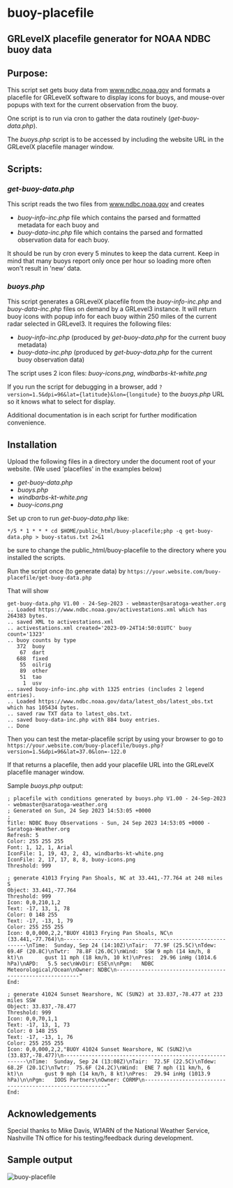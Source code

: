 # buoy-placefile
## GRLevelX placefile generator for NOAA NDBC buoy data

## Purpose:

This script set gets buoy data from www.ndbc.noaa.gov and formats a placefile for GRLevelX software
to display icons for buoys, and
mouse-over popups with text for the current observation from the buoy.

One script is to run via cron to gather the data routinely (*get-buoy-data.php*).  

The *buoys.php* script is to be accessed by including the website URL in the GRLevelX placefile manager window.

## Scripts:

### *get-buoy-data.php*

This script reads the two files from www.ndbc.noaa.gov and creates 
- *buoy-info-inc.php* file which contains the parsed and formatted metadata for each buoy and
- *buoy-data-inc.php* file which contains the parsed and formatted observation data for each buoy.


It should be run by cron every 5 minutes to keep the data current.  Keep in mind that
many buoys report only once per hour so loading more often won't result in 'new' data.

### *buoys.php*

This script generates a GRLevelX placefile from the *buoy-info-inc.php* and *buoy-data-inc.php*
files on demand by a GRLevel3 instance.  It will return buoy icons with popup info
for each buoy within 250 miles of the current radar selected in GRLevel3.
It requires the following files:

-   *buoy-info-inc.php* (produced by *get-buoy-data.php* for the current buoy metadata)
-   *buoy-data-inc.php* (produced by *get-buoy-data.php* for the current buoy observation data)
   

The script uses 2 icon files:  *buoy-icons.png*, *windbarbs-kt-white.png*

If you run the script for debugging in a browser, add `?version=1.5&dpi=96&lat={latitude}&lon={longitude}` to
the *buoys.php* URL so it knows what to select for display.

Additional documentation is in each script for further modification convenience.

## Installation

Upload the following files in a directory under the document root of your website.  (We used 'placefiles' in the examples below)

- *get-buoy-data.php*
- *buoys.php*
- *windbarbs-kt-white.png*
- *buoy-icons.png*
  
Set up cron to run *get-buoy-data.php* like:
```
*/5 * 1 * * * cd $HOME/public_html/buoy-placefile;php -q get-buoy-data.php > buoy-status.txt 2>&1
```
be sure to change the public_html/buoy-placefile to the directory where you installed the scripts.

Run the script once (to generate data) by `https://your.website.com/buoy-placefile/get-buoy-data.php`

That will show

```
get-buoy-data.php V1.00 - 24-Sep-2023 - webmaster@saratoga-weather.org
.. Loaded https://www.ndbc.noaa.gov/activestations.xml which has 264383 bytes.
.. saved XML to activestations.xml
.. activestations.xml created='2023-09-24T14:50:01UTC' buoy count='1323'
.. buoy counts by type
   372	buoy
    67	dart
   688	fixed
    55	oilrig
    89	other
    51	tao
     1	usv
.. saved buoy-info-inc.php with 1325 entries (includes 2 legend entries).
.. Loaded https://www.ndbc.noaa.gov/data/latest_obs/latest_obs.txt which has 105434 bytes.
.. saved raw TXT data to latest_obs.txt.
.. saved buoy-data-inc.php with 884 buoy entries.
.. Done
```

Then you can test the metar-placefile script by using your browser to go to
`https://your.website.com/buoy-placefile/buoys.php?version=1.5&dpi=96&lat=37.0&lon=-122.0`

If that returns a placefile, then add your placefile URL into the GRLevelX placefile
manager window.

Sample *buoys.php* output:
```
; placefile with conditions generated by buoys.php V1.00 - 24-Sep-2023 - webmaster@saratoga-weather.org
; Generated on Sun, 24 Sep 2023 14:53:05 +0000
;
Title: NDBC Buoy Observations - Sun, 24 Sep 2023 14:53:05 +0000 - Saratoga-Weather.org 
Refresh: 5
Color: 255 255 255
Font: 1, 12, 1, Arial
IconFile: 1, 19, 43, 2, 43, windbarbs-kt-white.png
IconFile: 2, 17, 17, 8, 8, buoy-icons.png
Threshold: 999

; generate 41013 Frying Pan Shoals, NC at 33.441,-77.764 at 248 miles S 
Object: 33.441,-77.764
Threshold: 999
Icon: 0,0,210,1,2
Text: -17, 13, 1, 78
Color: 0 148 255
Text: -17, -13, 1, 79
Color: 255 255 255
Icon: 0,0,000,2,2,"BUOY 41013 Frying Pan Shoals, NC\n   (33.441,-77.764)\n----------------------------------------------------------\nTime:  Sunday, Sep 24 (14:10Z)\nTair:  77.9F (25.5C)\nTdew:  69.4F (20.8C)\nTwtr:  78.8F (26.0C)\nWind:  SSW 9 mph (14 km/h, 8 kt)\n       gust 11 mph (18 km/h, 10 kt)\nPres:  29.96 inHg (1014.6 hPa)\nAPD:   5.5 sec\nWvDir: ESE\n\nPgm:   NDBC Meteorological/Ocean\nOwner: NDBC\n----------------------------------------------------------"
End:

; generate 41024 Sunset Nearshore, NC (SUN2) at 33.837,-78.477 at 233 miles SSW 
Object: 33.837,-78.477
Threshold: 999
Icon: 0,0,70,1,1
Text: -17, 13, 1, 73
Color: 0 148 255
Text: -17, -13, 1, 76
Color: 255 255 255
Icon: 0,0,000,2,2,"BUOY 41024 Sunset Nearshore, NC (SUN2)\n   (33.837,-78.477)\n----------------------------------------------------------\nTime:  Sunday, Sep 24 (13:08Z)\nTair:  72.5F (22.5C)\nTdew:  68.2F (20.1C)\nTwtr:  75.6F (24.2C)\nWind:  ENE 7 mph (11 km/h, 6 kt)\n       gust 9 mph (14 km/h, 8 kt)\nPres:  29.94 inHg (1013.9 hPa)\n\nPgm:   IOOS Partners\nOwner: CORMP\n----------------------------------------------------------"
End:

```

## Acknowledgements

Special thanks to Mike Davis, W1ARN of the National Weather Service, Nashville TN office
for his testing/feedback during development.   

## Sample output

![buoy-placefile](https://github.com/ktrue/buoy-placefile/assets/17507343/614de01c-b4bb-437c-92fd-99fb548ecef5)
